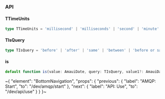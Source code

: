 

### API

#### TTimeUnits

```ts
type TTimeUnits = 'millisecond' | 'milliseconds' | 'second' | 'minute' | 'hour' | 'day' | 'dayWeek' | 'dayYear' | 'week' | 'month' | 'year';
```

#### TIsQuery

```ts
type TIsQuery = 'before' | 'after' | 'same' | 'between' | 'before or same' | 'after or same' | 'leap-year' | 'leap-month';
```

#### is

```ts
default function is(value: AmauiDate, query: TIsQuery, value1?: AmauiDate, unit?: TTimeUnits, value2?: AmauiDate): boolean;
```

~{
  "element": "BottomNavigation",
  "props": {
    "previous": {
      "label": "AMQP: Start",
      "to": "/dev/amqp/start"
    },
    "next": {
      "label": "API: Use",
      "to": "/dev/api/use"
    }
  }
}~
